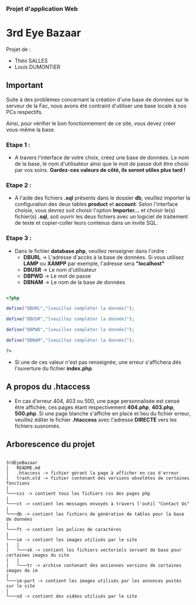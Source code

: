 ### Projet d'application Web
3rd Eye Bazaar
===
Projet de :
- Théo SALLES
- Louis DUMONTIER

## Important

Suite à des problèmes concernant la création d'une base de données sur le serveur de la Fac, nous avons été contraint d'utiliser une base locale à nos PCs respectifs. 

Ainsi, pour vérifier le bon fonctionnement de ce site, vous devez créer vous-même la base. 

### Etape 1 :
- A travers l'interface de votre choix, créez une base de données. Le nom de la base, le nom d'utilisateur ainsi que le mot de passe doit être choisi par vos soins. **Gardez-ces valeurs de côté, ils seront utiles plus tard !**

### Etape 2 :
- A l'aide des fichiers **.sql** présents dans le dossier **db**, veuillez importer la configuration des deux tables **product** et **account**. Selon l'interface choisie, vous devrez soit choisir l'option **Importer...** et choisir le(s) fichier(s) **.sql**, soit ouvrir les deux fichiers avec un logiciel de traitement de texte et copier-coller leurs contenus dans un invite SQL.

### Etape 3 :

- Dans le fichier **database.php**, veuillez renseigner dans l'ordre :
    - **DBURL** -> L'adresse d'accès à la base de données. Si vous utilisez **LAMP** ou **XAMPP** par exemple, l'adresse sera **"localhost"**
    - **DBUSR** -> Le nom d'utilisateur
    - **DBPWD** -> Le mot de passe
    - **DBNAM** -> Le nom de la base de données
```php

<?php

define("DBURL","[veuillez compléter la donnée]");

define("DBUSR","[veuillez compléter la donnée]");

define("DBPWD","[veuillez compléter la donnée]");

define("DBNAM","[veuillez compléter la donnée]");

?>

```
- Si une de ces valeur n'est pas renseignée, une erreur s'affichera dés l'ouverture du fichier **index.php**.

## A propos du .htaccess

- En cas d'erreur 404, 403 ou 500, une page personnalisée est censé être affichée, ces pages étant respectivement **404.php**, **403.php**, **500.php**. Si une page blanche s'affiche en place et lieu du fichier erreur, veuillez éditer le fichier **.htaccess** avec l'adresse **DIRECTE** vers les fichiers susnomés.

## Arborescence du projet

```

3rdEyeBazaar
│   README.md
│   .htaccess -> fichier gérant la page à afficher en cas d'erreur
|   trash.old -> fichier contenant des versions obselètes de certaines fonctions
|
└───css -> contient tous les fichiers css des pages php
|
└───ct -> contient les messages envoyés à travers l'outil "Contact Us"
|
└───db -> contient les fichiers de génération de tables pour la base de données
|
└───ft -> contient les polices de caractères
|
└───im -> contient les images utilisés par le site
|   |
|   └───sk -> contient les fichiers vectoriels servant de base pour certaines images du site
|   |
|   └───tr -> archive contenant des anciennes versions de certaines images de im
|
└───im-part -> contient les images utilisés par les annonces postés sur le site
|
└───vd -> contient des vidéos utilisés par le site

```